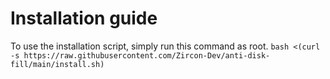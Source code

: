 # Installation guide
To use the installation script, simply run this command as root. 
``bash <(curl -s https://raw.githubusercontent.com/Zircon-Dev/anti-disk-fill/main/install.sh)``
